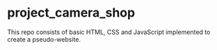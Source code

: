 # project_camera_shop
This repo consists of basic HTML, CSS and JavaScript implemented to create a pseudo-website.
